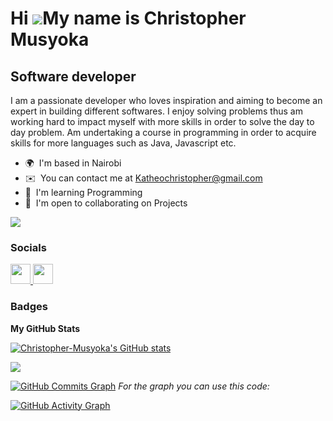 Hi ![](https://user-images.githubusercontent.com/18350557/176309783-0785949b-9127-417c-8b55-ab5a4333674e.gif)My name is Christopher Musyoka
===========================================================================================================================================

Software developer
------------------

I am a passionate developer who loves inspiration and aiming to become an expert in building different softwares. I enjoy solving problems thus am working hard to impact myself with more skills in order to solve the day to day problem. Am undertaking a course in programming in order to acquire skills for more languages such as Java, Javascript etc.

* 🌍  I'm based in Nairobi
* ✉️  You can contact me at [Katheochristopher@gmail.com](mailto:Katheochristopher@gmail.com)
* 🧠  I'm learning Programming
* 🤝  I'm open to collaborating on Projects

<a href="https://www.github.com/Christopher-Musyoka" target="_blank" rel="noreferrer"><img
src="https://img.shields.io/github/followers/Christopher-Musyoka?logo=github&style=for-the-badge&color=0891b2&labelColor=1c1917" /></a>

### Socials

<p align="left"> <a href="https://www.github.com/Christopher-Musyoka" target="_blank" rel="noreferrer"> <picture> <source media="(prefers-color-scheme: dark)" srcset="https://raw.githubusercontent.com/danielcranney/readme-generator/main/public/icons/socials/github-dark.svg" /> <source media="(prefers-color-scheme: light)" srcset="https://raw.githubusercontent.com/danielcranney/readme-generator/main/public/icons/socials/github.svg" /> <img src="https://raw.githubusercontent.com/danielcranney/readme-generator/main/public/icons/socials/github.svg" width="32" height="32" /> </picture> </a> <a href="http://www.instagram.com/Chris" target="_blank" rel="noreferrer"> <picture> <source media="(prefers-color-scheme: dark)" srcset="https://raw.githubusercontent.com/danielcranney/readme-generator/main/public/icons/socials/instagram-dark.svg" /> <source media="(prefers-color-scheme: light)" srcset="https://raw.githubusercontent.com/danielcranney/readme-generator/main/public/icons/socials/instagram.svg" /> <img src="https://raw.githubusercontent.com/danielcranney/readme-generator/main/public/icons/socials/instagram.svg" width="32" height="32" /> </picture> </a></p>

### Badges

<b>My GitHub Stats</b>

<a href="http://www.github.com/Christopher-Musyoka"><img src="https://github-readme-stats.vercel.app/api?username=Christopher-Musyoka&show_icons=true&hide=&count_private=true&title_color=0891b2&text_color=ffffff&icon_color=0891b2&bg_color=1c1917&hide_border=true&show_icons=true" alt="Christopher-Musyoka's GitHub stats" /></a>

<a href="http://www.github.com/Christopher-Musyoka"><img src="https://github-readme-streak-stats.herokuapp.com/?user=Christopher-Musyoka&stroke=ffffff&background=1c1917&ring=0891b2&fire=0891b2&currStreakNum=ffffff&currStreakLabel=0891b2&sideNums=ffffff&sideLabels=ffffff&dates=ffffff&hide_border=true" /></a>

<a href="http://www.github.com/Christopher-Musyoka"><img src="https://github-readme-activity-graph.cyclic.app/graph?username=Christopher-Musyoka&bg_color=1c1917&color=ffffff&line=0891b2&point=ffffff&area_color=1c1917&area=true&hide_border=true&custom_title=GitHub%20Commits%20Graph" alt="GitHub Commits Graph" /></a>
*For the graph you can use this code:* 

<a href="https://github.com/Christopher-Musyoka">
  <img src="https://github-readme-activity-graph.vercel.app/graph?username=Christopher-Musyoka&bg_color=1c1917&color=ffffff&line=14b8a6&point=ffffff&area=true&hide_border=true" alt="GitHub Activity Graph" />
</a>
